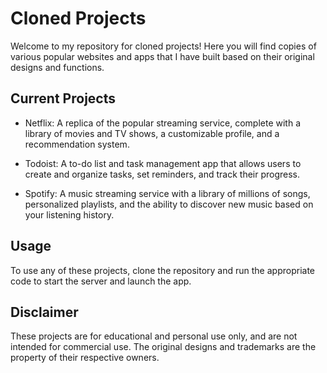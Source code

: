 # Cloned Projects

Welcome to my repository for cloned projects! Here you will find copies of various popular websites and apps that I have built based on their original designs and functions.

## Current Projects

- Netflix: A replica of the popular streaming service, complete with a library of movies and TV shows, a customizable profile, and a recommendation system.

- Todoist: A to-do list and task management app that allows users to create and organize tasks, set reminders, and track their progress.

- Spotify: A music streaming service with a library of millions of songs, personalized playlists, and the ability to discover new music based on your listening history.

## Usage

To use any of these projects, clone the repository and run the appropriate code to start the server and launch the app.

## Disclaimer

These projects are for educational and personal use only, and are not intended for commercial use. The original designs and trademarks are the property of their respective owners.